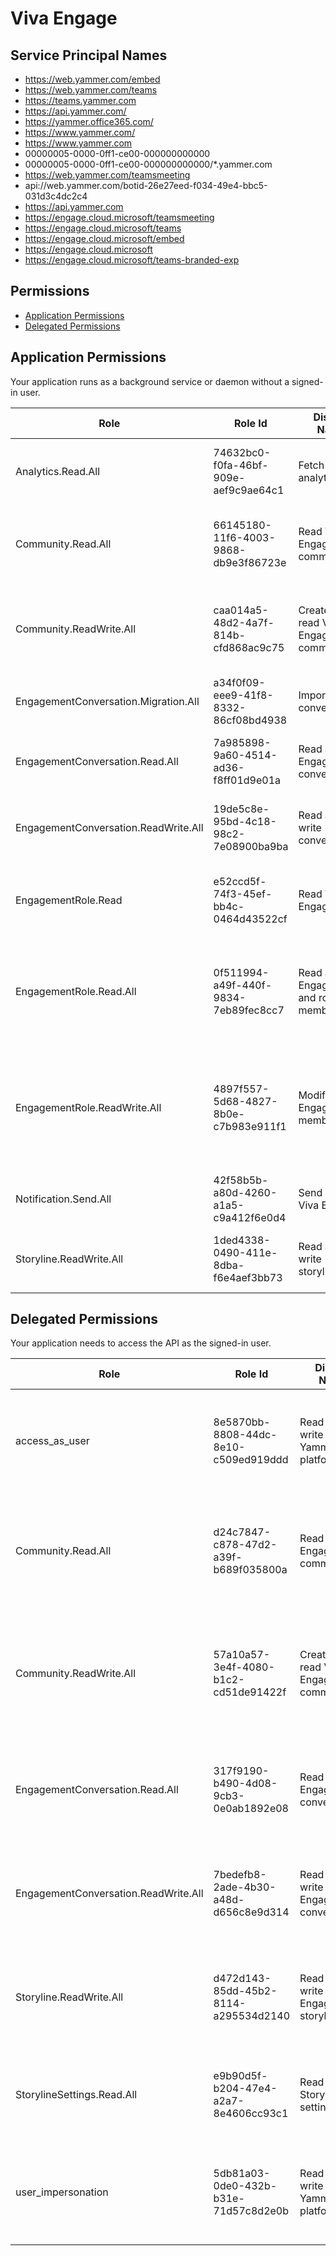 # Viva Engage
## Service Principal Names
- https://web.yammer.com/embed
- https://web.yammer.com/teams
- https://teams.yammer.com
- https://api.yammer.com/
- https://yammer.office365.com/
- https://www.yammer.com/
- https://www.yammer.com
- 00000005-0000-0ff1-ce00-000000000000
- 00000005-0000-0ff1-ce00-000000000000/*.yammer.com
- https://web.yammer.com/teamsmeeting
- api://web.yammer.com/botid-26e27eed-f034-49e4-bbc5-031d3c4dc2c4
- https://api.yammer.com
- https://engage.cloud.microsoft/teamsmeeting
- https://engage.cloud.microsoft/teams
- https://engage.cloud.microsoft/embed
- https://engage.cloud.microsoft
- https://engage.cloud.microsoft/teams-branded-exp

 ## Permissions
- [Application Permissions](#application-permissions)
- [Delegated Permissions](#delegated-permissions)

## Application Permissions
Your application runs as a background service or daemon without a signed-in user.

| Role | Role Id | Display Name | Description |
|---|---|---|---|
| Analytics.Read.All | 74632bc0-f0fa-46bf-909e-aef9c9ae64c1 | Fetch analytics data | Allows the app to fetch analytics data from Viva Engage |
| Community.Read.All | 66145180-11f6-4003-9868-db9e3f86723e | Read Viva Engage community | Allows the app to read Viva Engage community and their properties. |
| Community.ReadWrite.All | caa014a5-48d2-4a7f-814b-cfd868ac9c75 | Create and read Viva Engage community | Allows the app to create Viva Engage community and read all community properties. |
| EngagementConversation.Migration.All | a34f0f09-eee9-41f8-8332-86cf08bd4938 | Import conversations | Allows the app to import conversations |
| EngagementConversation.Read.All | 7a985898-9a60-4514-ad36-f8ff01d9e01a | Read all Viva Engage conversations | Allows the app to read all Viva Engage conversations |
| EngagementConversation.ReadWrite.All | 19de5c8e-95bd-4c18-98c2-7e08900ba9ba | Read and write conversations | Allows the app to read and write all Viva Engage conversations |
| EngagementRole.Read | e52ccd5f-74f3-45ef-bb4c-0464d43522cf | Read Viva Engage roles | Allows the app to list Viva Engage roles without a signed-in user. |
| EngagementRole.Read.All | 0f511994-a49f-440f-9834-7eb89fec8cc7 | Read all Viva Engage roles and role memberships | Allows the app to list all Viva Engage roles and role memberships without a signed-in user. |
| EngagementRole.ReadWrite.All | 4897f557-5d68-4827-8b0e-c7b983e911f1 | Modify Viva Engage role membership | Allows the app to assign Viva Engage role to a user, and remove a Viva Engage role from a user without a signed-in user. |
| Notification.Send.All | 42f58b5b-a80d-4260-a1a5-c9a412f6e0d4 | Send event to Viva Engage. | Allows the app to send event to the Viva Engage. |
| Storyline.ReadWrite.All | 1ded4338-0490-411e-8dba-f6e4aef3bb73 | Read and write storylines | Allows the app to read and write all Viva Engage storylines |

## Delegated Permissions
Your application needs to access the API as the signed-in user. 

| Role | Role Id | Display Name | Description |
|---|---|---|---|
| access_as_user | 8e5870bb-8808-44dc-8e10-c509ed919ddd | Read and write to the Yammer platform | Allows the application to access the Yammer platform on behalf of the signed-in user. |
| Community.Read.All | d24c7847-c878-47d2-a39f-b689f035800a | Read Viva Engage community | Allows the app to read Viva Engage community and their properties on behalf of the signed-in user. |
| Community.ReadWrite.All | 57a10a57-3e4f-4080-b1c2-cd51de91422f | Create and read Viva Engage community | Allows the app to create Viva Engage community and read all community properties on behalf of the signed-in user. |
| EngagementConversation.Read.All | 317f9190-b490-4d08-9cb3-0e0ab1892e08 | Read all Viva Engage conversations | Allows the app to read all Viva Engage conversations on behalf of the signed-in user. |
| EngagementConversation.ReadWrite.All | 7bedefb8-2ade-4b30-a48d-d656c8e9d314 | Read and write all Viva Engage conversations | Allows the app to read and write all Viva Engage conversations on behalf of the signed-in user. |
| Storyline.ReadWrite.All | d472d143-85dd-45b2-8114-a295534d2140 | Read and write all Viva Engage storylines | Allows the app to read and write all Viva Engage storylines on behalf of the signed-in user. |
| StorylineSettings.Read.All | e9b90d5f-b204-47e4-a2a7-8e4606cc93c1 | Read Storyline settings | Allows the app to read Storyline settings on behalf of the signed-in user. |
| user_impersonation | 5db81a03-0de0-432b-b31e-71d57c8d2e0b | Read and write to the Yammer platform | Allows the application to access the Yammer platform on behalf of the signed-in user. |

